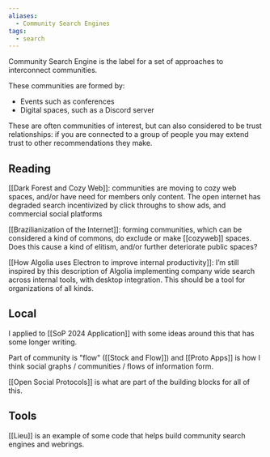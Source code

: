 ```yaml
---
aliases:
  - Community Search Engines
tags:
  - search
---
```

Community Search Engine is the label for a set of approaches to interconnect communities. 

These communities are formed by:

* Events such as conferences
* Digital spaces, such as a Discord server

These are often communities of interest, but can also considered to be trust relationships: if you are connected to a group of people you may extend trust to other recommendations they make. 
## Reading 

[[Dark Forest and Cozy Web]]: communities are moving to cozy web spaces, and/or have need for members only content. The open internet has degraded search incentivized by click throughs to show ads, and commercial social platforms

[[Brazilianization of the Internet]]: forming communities, which can be considered a kind of commons, do exclude or make [[cozyweb]] spaces. Does this cause a kind of elitism, and/or further deteriorate public spaces?

[[How Algolia uses Electron to improve internal productivity]]: I’m still inspired by this description of Algolia implementing company wide search across internal tools, with desktop integration. This should be a tool for organizations of all kinds.

## Local

I applied to [[SoP 2024 Application]] with some ideas around this that has some longer writing.

Part of community is "flow" ([[Stock and Flow]]) and [[Proto Apps]] is how I think social graphs / communities / flows of information form.

[[Open Social Protocols]] is what are part of the building blocks for all of this.
## Tools

[[Lieu]] is an example of some code that helps build community search engines and webrings.